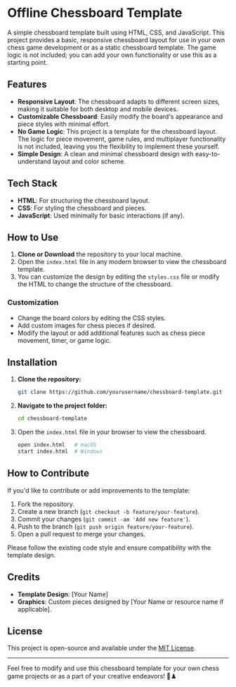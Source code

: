 
# Offline Chessboard Template

A simple chessboard template built using HTML, CSS, and JavaScript. This project provides a basic, responsive chessboard layout for use in your own chess game development or as a static chessboard template. The game logic is not included; you can add your own functionality or use this as a starting point.

## Features

- **Responsive Layout**: The chessboard adapts to different screen sizes, making it suitable for both desktop and mobile devices.
- **Customizable Chessboard**: Easily modify the board's appearance and piece styles with minimal effort.
- **No Game Logic**: This project is a template for the chessboard layout. The logic for piece movement, game rules, and multiplayer functionality is not included, leaving you the flexibility to implement these yourself.
- **Simple Design**: A clean and minimal chessboard design with easy-to-understand layout and color scheme.

## Tech Stack

- **HTML**: For structuring the chessboard layout.
- **CSS**: For styling the chessboard and pieces.
- **JavaScript**: Used minimally for basic interactions (if any).

## How to Use

1. **Clone or Download** the repository to your local machine.
2. Open the `index.html` file in any modern browser to view the chessboard template.
3. You can customize the design by editing the `styles.css` file or modify the HTML to change the structure of the chessboard.

### Customization

- Change the board colors by editing the CSS styles.
- Add custom images for chess pieces if desired.
- Modify the layout or add additional features such as chess piece movement, timer, or game logic.

## Installation

1. **Clone the repository:**

    ```bash
    git clone https://github.com/yourusername/chessboard-template.git
    ```

2. **Navigate to the project folder:**

    ```bash
    cd chessboard-template
    ```

3. Open the `index.html` file in your browser to view the chessboard.

    ```bash
    open index.html   # macOS
    start index.html  # Windows
    ```

## How to Contribute

If you'd like to contribute or add improvements to the template:

1. Fork the repository.
2. Create a new branch (`git checkout -b feature/your-feature`).
3. Commit your changes (`git commit -am 'Add new feature'`).
4. Push to the branch (`git push origin feature/your-feature`).
5. Open a pull request to merge your changes.

Please follow the existing code style and ensure compatibility with the template design.

## Credits

- **Template Design**: [Your Name]
- **Graphics**: Custom pieces designed by [Your Name or resource name if applicable].

## License

This project is open-source and available under the [MIT License](LICENSE).

---

Feel free to modify and use this chessboard template for your own chess game projects or as a part of your creative endeavors! 🏁♟️

